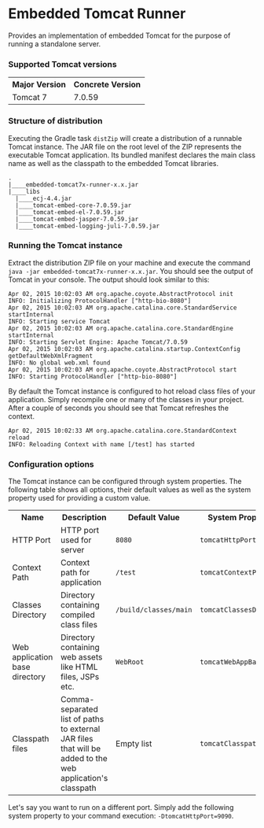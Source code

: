 # Embedded Tomcat Runner

Provides an implementation of embedded Tomcat for the purpose of running a standalone server.

### Supported Tomcat versions

<table>
    <tr>
        <th>Major Version</th>
        <th>Concrete Version</th>
    </tr>
    <tr>
        <td>Tomcat 7</td>
        <td>7.0.59</td>
    </tr>
</table>

### Structure of distribution

Executing the Gradle task `distZip` will create a distribution of a runnable Tomcat instance. The JAR file on the root
level of the ZIP represents the executable Tomcat application. Its bundled manifest declares the main class name as well
as the classpath to the embedded Tomcat libraries.

    .
    |____embedded-tomcat7x-runner-x.x.jar
    |____libs
      |____ecj-4.4.jar
      |____tomcat-embed-core-7.0.59.jar
      |____tomcat-embed-el-7.0.59.jar
      |____tomcat-embed-jasper-7.0.59.jar
      |____tomcat-embed-logging-juli-7.0.59.jar

### Running the Tomcat instance

Extract the distribution ZIP file on your machine and execute the command `java -jar embedded-tomcat7x-runner-x.x.jar`.
You should see the output of Tomcat in your console. The output should look similar to this:

    Apr 02, 2015 10:02:03 AM org.apache.coyote.AbstractProtocol init
    INFO: Initializing ProtocolHandler ["http-bio-8080"]
    Apr 02, 2015 10:02:03 AM org.apache.catalina.core.StandardService startInternal
    INFO: Starting service Tomcat
    Apr 02, 2015 10:02:03 AM org.apache.catalina.core.StandardEngine startInternal
    INFO: Starting Servlet Engine: Apache Tomcat/7.0.59
    Apr 02, 2015 10:02:03 AM org.apache.catalina.startup.ContextConfig getDefaultWebXmlFragment
    INFO: No global web.xml found
    Apr 02, 2015 10:02:03 AM org.apache.coyote.AbstractProtocol start
    INFO: Starting ProtocolHandler ["http-bio-8080"]

By default the Tomcat instance is configured to hot reload class files of your application. Simply recompile one or many
of the classes in your project. After a couple of seconds you should see that Tomcat refreshes the context.

    Apr 02, 2015 10:02:33 AM org.apache.catalina.core.StandardContext reload
    INFO: Reloading Context with name [/test] has started

### Configuration options

The Tomcat instance can be configured through system properties. The following table shows all options, their default
 values as well as the system property used for providing a custom value.

<table>
    <tr>
        <th>Name</th>
        <th>Description</th>
        <th>Default Value</th>
        <th>System Property</th>
    </tr>
    <tr>
        <td>HTTP Port</td>
        <td>HTTP port used for server</td>
        <td><code>8080</code></td>
        <td><code>tomcatHttpPort</code></td>
    </tr>
    <tr>
        <td>Context Path</td>
        <td>Context path for application</td>
        <td><code>/test</code></td>
        <td><code>tomcatContextPath</code></td>
    </tr>
    <tr>
        <td>Classes Directory</td>
        <td>Directory containing compiled class files</td>
        <td><code>/build/classes/main</code></td>
        <td><code>tomcatClassesDir</code></td>
    </tr>
    <tr>
        <td>Web application base directory</td>
        <td>Directory containing web assets like HTML files, JSPs etc.</td>
        <td><code>WebRoot</code></td>
        <td><code>tomcatWebAppBaseDir</code></td>
    </tr>
    <tr>
        <td>Classpath files</td>
        <td>Comma-separated list of paths to external JAR files that will be added to the web application's classpath</td>
        <td>Empty list</td>
        <td><code>tomcatClasspathFiles</code></td>
    </tr>
</table>

Let's say you want to run on a different port. Simply add the following system property to your command execution:
`-DtomcatHttpPort=9090`.